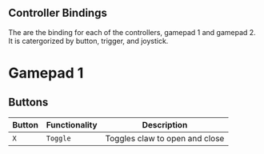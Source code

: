 ## Controller Bindings
The are the binding for each of the controllers, gamepad 1 and gamepad 2. It is catergorized by button, trigger, and joystick.

# Gamepad 1
Buttons
---
| Button | Functionality | Description  |
| --- | --- | --- |
| `X` | `Toggle` | Toggles claw to open and close |
